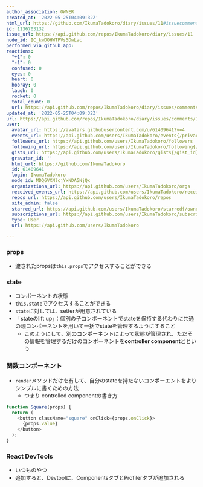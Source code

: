 ```yaml
---
author_association: OWNER
created_at: '2022-05-25T04:09:32Z'
html_url: https://github.com/IkumaTadokoro/diary/issues/11#issuecomment-1136703132
id: 1136703132
issue_url: https://api.github.com/repos/IkumaTadokoro/diary/issues/11
node_id: IC_kwDOHWTPVs5DwLac
performed_via_github_app: 
reactions:
  "+1": 0
  "-1": 0
  confused: 0
  eyes: 0
  heart: 0
  hooray: 0
  laugh: 0
  rocket: 0
  total_count: 0
  url: https://api.github.com/repos/IkumaTadokoro/diary/issues/comments/1136703132/reactions
updated_at: '2022-05-25T04:09:32Z'
url: https://api.github.com/repos/IkumaTadokoro/diary/issues/comments/1136703132
user:
  avatar_url: https://avatars.githubusercontent.com/u/61409641?v=4
  events_url: https://api.github.com/users/IkumaTadokoro/events{/privacy}
  followers_url: https://api.github.com/users/IkumaTadokoro/followers
  following_url: https://api.github.com/users/IkumaTadokoro/following{/other_user}
  gists_url: https://api.github.com/users/IkumaTadokoro/gists{/gist_id}
  gravatar_id: ''
  html_url: https://github.com/IkumaTadokoro
  id: 61409641
  login: IkumaTadokoro
  node_id: MDQ6VXNlcjYxNDA5NjQx
  organizations_url: https://api.github.com/users/IkumaTadokoro/orgs
  received_events_url: https://api.github.com/users/IkumaTadokoro/received_events
  repos_url: https://api.github.com/users/IkumaTadokoro/repos
  site_admin: false
  starred_url: https://api.github.com/users/IkumaTadokoro/starred{/owner}{/repo}
  subscriptions_url: https://api.github.com/users/IkumaTadokoro/subscriptions
  type: User
  url: https://api.github.com/users/IkumaTadokoro

---
```

### props

- 渡されたpropsは`this.props`でアクセスすることができる

### state

- コンポーネントの状態
- `this.state`でアクセスすることができる
- `state`に対しては、setterが用意されている
- 「stateのlift up」：個別の子コンポーネントでstateを保持する代わりに共通の親コンポーネントを用いて一括でstateを管理するようにすること
  - このようにして、別のコンポーネントによって状態が管理され、ただその情報を管理するだけのコンポーネントを**controller component**とという

### 関数コンポーネント

- `render`メソッドだけを有して、自分のstateを持たないコンポーエントをよりシンプルに書くための方法
  - つまり controlled componentの書き方

```javascript
function Square(props) {
  return (
    <button className="square" onClick={props.onClick}>
      {props.value}
    </button>
  );
}
```


### React DevTools

- いつものやつ
- 追加すると、Devtoolに、ComponentsタブとProfilerタブが追加される
